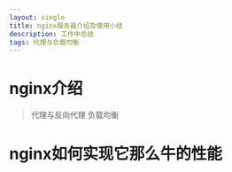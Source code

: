 ```yaml
---
layout: single
title: nginx服务器介绍及使用小结
description: 工作中总结
tags: 代理与负载均衡
---
```


# nginx介绍
>代理与反向代理
负载均衡

# nginx如何实现它那么牛的性能

